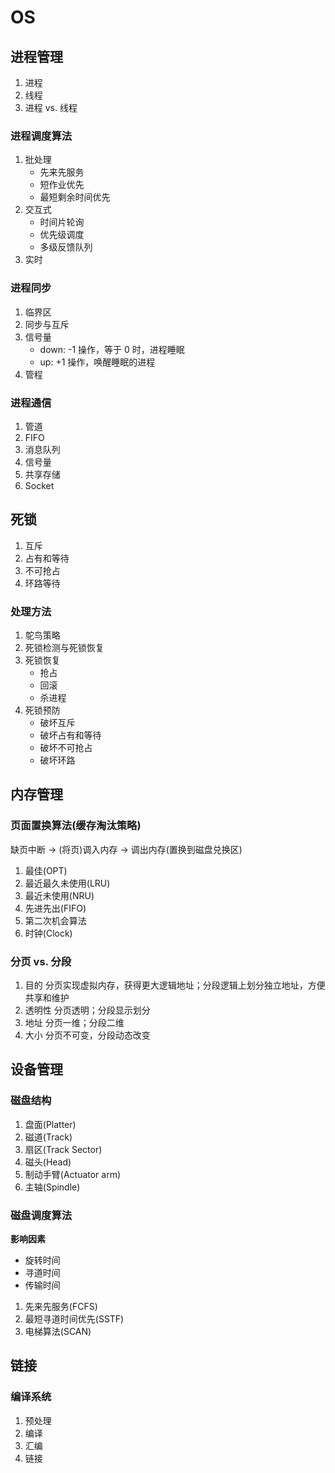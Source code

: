 # OS

## 进程管理

1. 进程
2. 线程
3. 进程 vs. 线程

### 进程调度算法

1. 批处理
   - 先来先服务
   - 短作业优先
   - 最短剩余时间优先
2. 交互式
   - 时间片轮询
   - 优先级调度
   - 多级反馈队列
3. 实时

### 进程同步

1. 临界区
2. 同步与互斥
3. 信号量
   - down: -1 操作，等于 0 时，进程睡眠
   - up: +1 操作，唤醒睡眠的进程
4. 管程

### 进程通信

1. 管道
2. FIFO
3. 消息队列
4. 信号量
5. 共享存储
6. Socket

## 死锁

1. 互斥
2. 占有和等待
3. 不可抢占
4. 环路等待

### 处理方法

1. 鸵鸟策略
2. 死锁检测与死锁恢复
3. 死锁恢复
   - 抢占
   - 回滚
   - 杀进程
4. 死锁预防
   - 破坏互斥
   - 破坏占有和等待
   - 破坏不可抢占
   - 破坏环路

## 内存管理

### 页面置换算法(缓存淘汰策略)

缺页中断 -> (将页)调入内存 -> 调出内存(置换到磁盘兑换区)

1. 最佳(OPT)
2. 最近最久未使用(LRU)
3. 最近未使用(NRU)
4. 先进先出(FIFO)
5. 第二次机会算法
6. 时钟(Clock)

### 分页 vs. 分段

1. 目的
   分页实现虚拟内存，获得更大逻辑地址；分段逻辑上划分独立地址，方便共享和维护
2. 透明性
   分页透明；分段显示划分
3. 地址
   分页一维；分段二维
4. 大小
   分页不可变，分段动态改变

## 设备管理

### 磁盘结构

1. 盘面(Platter)
2. 磁道(Track)
3. 扇区(Track Sector)
4. 磁头(Head)
5. 制动手臂(Actuator arm)
6. 主轴(Spindle)

### 磁盘调度算法

**影响因素**

- 旋转时间
- 寻道时间
- 传输时间

1. 先来先服务(FCFS)
2. 最短寻道时间优先(SSTF)
3. 电梯算法(SCAN)

## 链接

### 编译系统

1. 预处理
2. 编译
3. 汇编
4. 链接
